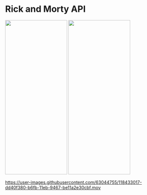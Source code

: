 # Rick and Morty API
<img src="https://user-images.githubusercontent.com/63044755/118433130-21cc8f00-b6fc-11eb-87a1-586f47d8aade.png" width="200" height="500">
<img src="https://user-images.githubusercontent.com/63044755/118433134-22fdbc00-b6fc-11eb-976c-98b97e322466.png" width="200" height="500">

https://user-images.githubusercontent.com/63044755/118433017-dd40f380-b6fb-11eb-9467-be11a2e30cbf.mov
